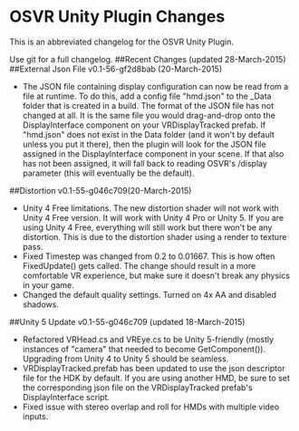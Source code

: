 # OSVR Unity Plugin Changes

This is an abbreviated changelog for the OSVR Unity Plugin.

Use git for a full changelog.
##Recent Changes (updated 28-March-2015)
##External Json File v0.1-56-gf2d8bab (20-March-2015)
- The JSON file containing display configuration can now be read from a file at runtime. To do this, add a config file "hmd.json" to the _Data folder that is created in a build. The format of the JSON file has not changed at all. It is the same file you would drag-and-drop onto the DisplayInterface component on your VRDisplayTracked prefab. If "hmd.json" does not exist in the Data folder (and it won't by default unless you put it there), then the plugin will look for the JSON file assigned in the DisplayInterface component in your scene. If that also has not been assigned, it will fall back to reading OSVR's /display parameter (this will eventually be the default).

##Distortion v0.1-55-g046c709(20-March-2015)
- Unity 4 Free limitations. The new distortion shader will not work with Unity 4 Free version. It will work with Unity 4 Pro or Unity 5. If you are using Unity 4 Free, everything will still work but there won't be any distortion. This is due to the distortion shader using a render to texture pass.
- Fixed Timestep was changed from 0.2 to 0.01667. This is how often FixedUpdate() gets called. The change should result in a more comfortable VR experience, but make sure it doesn't break any physics in your game.
- Changed the default quality settings. Turned on 4x AA and disabled shadows.

##Unity 5 Update v0.1-55-g046c709 (updated 18-March-2015)
- Refactored VRHead.cs and VREye.cs to be Unity 5-friendly (mostly instances of "camera" that needed to become GetComponent<Camera>()). Upgrading from Unity 4 to Unity 5 should be seamless.
- VRDisplayTracked.prefab has been updated to use the json descriptor file for the HDK by default. If you are using another HMD, be sure to set the corresponding json file on the VRDisplayTracked prefab's DisplayInterface script. 
- Fixed issue with stereo overlap and roll for HMDs with multiple video inputs.

